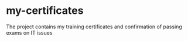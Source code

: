 # my-certificates
The project contains my training certificates and confirmation of passing exams on IT issues
